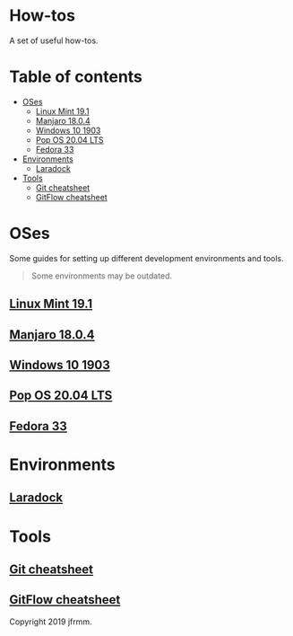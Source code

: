 # How-tos

A set of useful how-tos.

# Table of contents

- [OSes](#oses)
  - [Linux Mint 19.1](#linux-mint-19.1)
  - [Manjaro 18.0.4](#manjaro-18.0.4)
  - [Windows 10 1903](#windows-10-1903)
  - [Pop OS 20.04 LTS](#pop-os-20.04-lts)
  - [Fedora 33](#fedora-33)
- [Environments](#environments)
  - [Laradock](#laradock)
- [Tools](#tools)
  - [Git cheatsheet](#git-cheatsheet)
  - [GitFlow cheatsheet](#gitflow-cheatsheet)

# OSes

Some guides for setting up different development environments and tools.

> Some environments may be outdated.

## [Linux Mint 19.1](./LINUX-MINT-19.1.md)

## [Manjaro 18.0.4](./MANJARO-18.0.4.md)

## [Windows 10 1903](./WINDOWS-10-1903.md)

## [Pop OS 20.04 LTS](./POP-OS-20.04.md)

## [Fedora 33](./FEDORA-33.md)

# Environments

## [Laradock](./LARADOCK.md)

# Tools

## [Git cheatsheet](./GIT-CHEATSHEET.md)

## [GitFlow cheatsheet](./GITFLOW-CHEATSHEET.md)

Copyright 2019 jfrmm.
